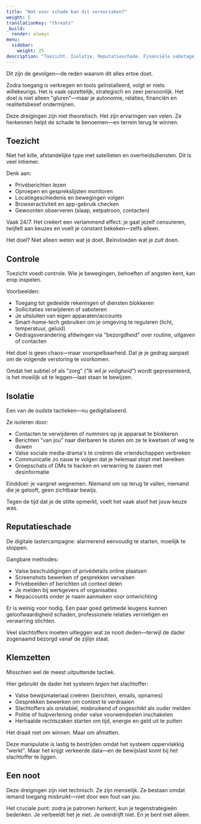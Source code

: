 ```yaml
---
title: "Wat voor schade kan dit veroorzaken?"
weight: 5
translationKey: "threats"
_build:
  render: always
menu:
  sidebar:
    weight: 25
description: "Toezicht. Isolatie. Reputatieschade. Financiële sabotage. Het is niet alleen een gehackte telefoon—het is je onafhankelijkheid die wordt uitgehold."
---
```


Dit zijn de gevolgen—de reden waarom dit alles ertoe doet.

Zodra toegang is verkregen en tools geïnstalleerd, volgt er niets willekeurigs. Het is vaak opzettelijk, strategisch en zeer persoonlijk. Het doel is niet alleen "gluren"—maar je autonomie, relaties, financiën en realiteitsbesef ondermijnen.

Deze dreigingen zijn niet theoretisch. Het zijn ervaringen van velen. Ze herkennen helpt de schade te benoemen—en terrein terug te winnen.

## Toezicht

Niet het kille, afstandelijke type met satellieten en overheidsdiensten. Dit is veel intiemer.

Denk aan:

* Privéberichten lezen
* Oproepen en gesprekslijsten monitoren
* Locatiegeschiedenis en bewegingen volgen
* Browseractiviteit en app-gebruik checken
* Gewoonten observeren (slaap, eetpatroon, contacten)

Vaak 24/7. Het creëert een verlammend effect: je gaat jezelf censureren, twijfelt aan keuzes en voelt je constant bekeken—zelfs alleen.

Het doel? Niet alleen weten wat je doet. Beïnvloeden wat je *zult* doen.

## Controle

Toezicht voedt controle. Wie je bewegingen, behoeften of angsten kent, kan erop inspelen.

Voorbeelden:

* Toegang tot gedeelde rekeningen of diensten blokkeren
* Sollicitaties verwijderen of saboteren
* Je uitsluiten van eigen apparaten/accounts
* Smart-home-tech gebruiken om je omgeving te reguleren (licht, temperatuur, geluid)
* Gedragsverandering afdwingen via "bezorgdheid" over routine, uitgaven of contacten

Het doel is geen chaos—maar voorspelbaarheid. Dat je je gedrag aanpast om de volgende verstoring te voorkomen.

Omdat het subtiel of als "zorg" (*"Ik wil je veiligheid"*) wordt gepresenteerd, is het moeilijk uit te leggen—laat staan te bewijzen.

## Isolatie

Een van de oudste tactieken—nu gedigitaliseerd.

Ze isoleren door:

* Contacten te verwijderen of nummers op je apparaat te blokkeren
* Berichten "van jou" naar dierbaren te sturen om ze te kwetsen of weg te duwen
* Valse sociale media-drama's te creëren die vriendschappen verbreken
* Communicatie zo nauw te volgen dat je helemaal stopt met bereiken
* Groepschats of DMs te hacken en verwarring te zaaien met desinformatie

Einddoel: je vangnet wegnemen. Niemand om op terug te vallen, niemand die je gelooft, geen zichtbaar bewijs.

Tegen de tijd dat je de stilte opmerkt, voelt het vaak alsof het jouw keuze was.

## Reputatieschade

De digitale lastercampagne: alarmerend eenvoudig te starten, moeilijk te stoppen.

Gangbare methodes:

* Valse beschuldigingen of privédetails online plaatsen
* Screenshots bewerken of gesprekken vervalsen
* Privébeelden of berichten uit context delen
* Je melden bij werkgevers of organisaties
* Nepaccounts onder je naam aanmaken voor ontwrichting

Er is weinig voor nodig. Een paar goed getimede leugens kunnen geloofwaardigheid schaden, professionele relaties vernietigen en verwarring stichten.

Veel slachtoffers moeten uitleggen wat ze nooit deden—terwijl de dader zogenaamd bezorgd vanaf de zijlijn staat.

## Klemzetten

Misschien wel de meest uitputtende tactiek.

Hier gebruikt de dader het systeem *tegen* het slachtoffer:

* Valse bewijsmateriaal creëren (berichten, emails, opnames)
* Gesprekken bewerken om context te verdraaien
* Slachtoffers als onstabiel, misbruikend of ongeschikt als ouder melden
* Politie of hulpverlening onder valse voorwendselen inschakelen
* Herhaalde rechtszaken starten om tijd, energie en geld uit te putten

Het draait niet om winnen. Maar om afmatten.

Deze manipulatie is lastig te bestrijden omdat het systeem oppervlakkig "werkt". Maar het krijgt verkeerde data—en de bewijslast komt bij het slachtoffer te liggen.

## Een noot

Deze dreigingen zijn niet technisch. Ze zijn menselijk.
Ze bestaan omdat iemand toegang misbruikt—niet door een fout van jou.

Het cruciale punt: zodra je patronen *herkent*, kun je tegenstrategieën bedenken.
Je verbeeldt het je niet. Je overdrijft niet. En je bent niet alleen.
